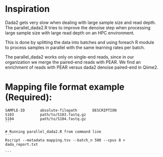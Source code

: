 # Inspiration
Dada2 gets very slow when dealing with large sample size and read depth.
The parallel_dada2.R tries to improve the denoise step when processing large sample size with large read depth on an HPC environment.

This is done by splitting the data into batches and using foreach R module to process samples in parallel with the same learning rates per batch.

The parallel_dada2 works only on single-end reads, since in our organization we merge the paired-end reads with PEAR. We find an enrichment of reads with PEAR versus dada2 denoise paired-end in Qiime2. 

# Mapping file format example (Required):
````
SAMPLE-ID       absolute-filepath       DESCRIPTION
S103            path/to/S103.fastq.gz
S104            path/to/S104.fastq.gz
```

# Running parallel_dada2.R from command line
```
Rscript --metadata mapping.tsv --batch_n 500 --cpus 8 > dada_report.txt

```